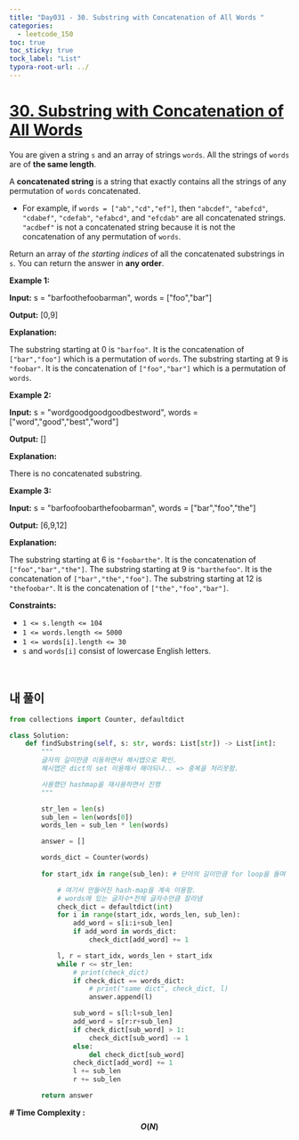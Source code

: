```yaml
---
title: "Day031 - 30. Substring with Concatenation of All Words "
categories:
  - leetcode_150
toc: true
toc_sticky: true
tock_label: "List"
typora-root-url: ../
---
```


# [30. Substring with Concatenation of All Words](https://leetcode.com/problems/substring-with-concatenation-of-all-words/)

You are given a string `s` and an array of strings `words`. All the strings of `words` are of **the same length**.

A **concatenated string** is a string that exactly contains all the strings of any permutation of `words` concatenated.

- For example, if `words = ["ab","cd","ef"]`, then `"abcdef"`, `"abefcd"`, `"cdabef"`, `"cdefab"`, `"efabcd"`, and `"efcdab"` are all concatenated strings. `"acdbef"` is not a concatenated string because it is not the concatenation of any permutation of `words`.

Return an array of *the starting indices* of all the concatenated substrings in `s`. You can return the answer in **any order**.

 

**Example 1:**

**Input:** s = "barfoothefoobarman", words = ["foo","bar"]

**Output:** [0,9]

**Explanation:**

The substring starting at 0 is `"barfoo"`. It is the concatenation of `["bar","foo"]` which is a permutation of `words`.
The substring starting at 9 is `"foobar"`. It is the concatenation of `["foo","bar"]` which is a permutation of `words`.

**Example 2:**

**Input:** s = "wordgoodgoodgoodbestword", words = ["word","good","best","word"]

**Output:** []

**Explanation:**

There is no concatenated substring.

**Example 3:**

**Input:** s = "barfoofoobarthefoobarman", words = ["bar","foo","the"]

**Output:** [6,9,12]

**Explanation:**

The substring starting at 6 is `"foobarthe"`. It is the concatenation of `["foo","bar","the"]`.
The substring starting at 9 is `"barthefoo"`. It is the concatenation of `["bar","the","foo"]`.
The substring starting at 12 is `"thefoobar"`. It is the concatenation of `["the","foo","bar"]`.

 

**Constraints:**

- `1 <= s.length <= 104`
- `1 <= words.length <= 5000`
- `1 <= words[i].length <= 30`
- `s` and `words[i]` consist of lowercase English letters.

<br>

## **내 풀이**

```python
from collections import Counter, defaultdict

class Solution:
    def findSubstring(self, s: str, words: List[str]) -> List[int]:
        """
        글자의 길이만큼 이동하면서 해시맵으로 확인.
        해시맵은 dict의 set 이용해서 해야되나.. => 중복을 처리못함.

        사용했던 hashmap을 재사용하면서 진행        
        """

        str_len = len(s)
        sub_len = len(words[0])
        words_len = sub_len * len(words)

        answer = []

        words_dict = Counter(words)
            
        for start_idx in range(sub_len): # 단어의 길이만큼 for loop을 돌며 hash map 생성

            # 여기서 만들어진 hash-map을 계속 이용함.
            # words에 있는 글자수*전체 글자수만큼 잘라냄
            check_dict = defaultdict(int)
            for i in range(start_idx, words_len, sub_len):
                add_word = s[i:i+sub_len]
                if add_word in words_dict:
                    check_dict[add_word] += 1

            l, r = start_idx, words_len + start_idx
            while r <= str_len:
                # print(check_dict)
                if check_dict == words_dict:
                    # print("same dict", check_dict, l)
                    answer.append(l)

                sub_word = s[l:l+sub_len]
                add_word = s[r:r+sub_len]
                if check_dict[sub_word] > 1:
                    check_dict[sub_word] -= 1
                else:
                    del check_dict[sub_word]
                check_dict[add_word] += 1
                l += sub_len
                r += sub_len

        return answer        
```






**\# Time Complexity  : $$O(N)$$** 

<br>

